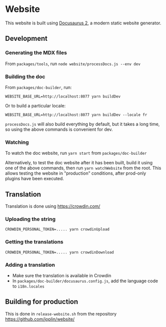 # Website

This website is built using [Docusaurus 2](https://docusaurus.io/), a modern static website generator.

## Development

### Generating the MDX files

From `packages/tools`, run `node website/processDocs.js --env dev`

### Building the doc

From `packages/doc-builder`, run:

```shell
WEBSITE_BASE_URL=http://localhost:8077 yarn buildDev
```

Or to build a particular locale:

```shell
WEBSITE_BASE_URL=http://localhost:8077 yarn buildDev --locale fr
```

`processDocs.js` will also build everything by default, but it takes a long time, so using the above commands is convenient for dev.

### Watching

To watch the doc website, run `yarn start` from `packages/doc-builder`

Alternatively, to test the doc website after it has been built, build it using one of the above commands, then run `yarn watchWebsite` from the root. This allows testing the website in "production" conditions, after prod-only plugins have been executed.

## Translation

Translation is done using https://crowdin.com/

### Uploading the string

```shell
CROWDIN_PERSONAL_TOKEN=..... yarn crowdinUpload
```

### Getting the translations

```shell
CROWDIN_PERSONAL_TOKEN=..... yarn crowdinDownload
```

### Adding a translation

- Make sure the translation is available in Crowdin
- In `packages/doc-builder/docusaurus.config.js`, add the language code to `i18n.locales`

## Building for production

This is done in `release-website.sh` from the repository https://github.com/joplin/website/
